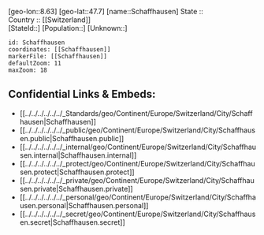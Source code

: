 ﻿---
location: [47.7,8.63] 
mapzoom: [7,12] 
mapmarker: city 
type: City
tags:
- geo/City


SpocWebEntityId: 33990
isDeleted: false
confidential: public

---
[geo-lon::8.63] 
[geo-lat::47.7] 
[name::Schaffhausen] 
State ::  
Country :: [[Switzerland]]  
[StateId::] 
[Population::] 
[Unknown::] 


```leaflet
id: Schaffhausen
coordinates: [[Schaffhausen]] 
markerFile: [[Schaffhausen]] 
defaultZoom: 11 
maxZoom: 18
```


## Confidential Links & Embeds: 
- [[../../../../../../_Standards/geo/Continent/Europe/Switzerland/City/Schaffhausen|Schaffhausen]] 
- [[../../../../../../_public/geo/Continent/Europe/Switzerland/City/Schaffhausen.public|Schaffhausen.public]] 
- [[../../../../../../_internal/geo/Continent/Europe/Switzerland/City/Schaffhausen.internal|Schaffhausen.internal]] 
- [[../../../../../../_protect/geo/Continent/Europe/Switzerland/City/Schaffhausen.protect|Schaffhausen.protect]] 
- [[../../../../../../_private/geo/Continent/Europe/Switzerland/City/Schaffhausen.private|Schaffhausen.private]] 
- [[../../../../../../_personal/geo/Continent/Europe/Switzerland/City/Schaffhausen.personal|Schaffhausen.personal]] 
- [[../../../../../../_secret/geo/Continent/Europe/Switzerland/City/Schaffhausen.secret|Schaffhausen.secret]] 
